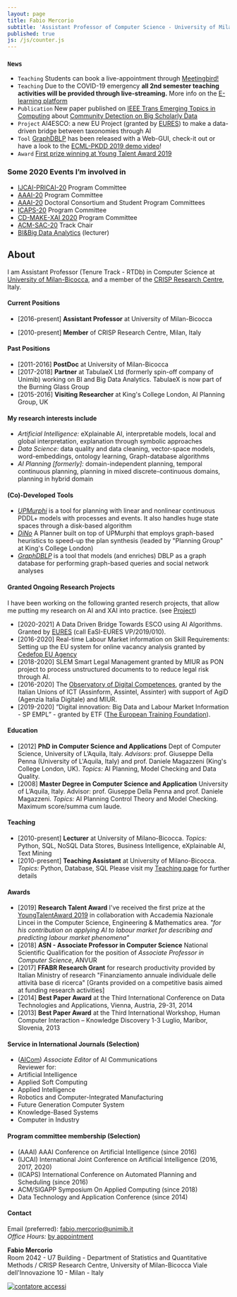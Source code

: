 ```yaml
---
layout: page
title: Fabio Mercorio
subtitle: 'Assistant Professor of Computer Science - University of Milano-Bicocca, Italy'
published: true
js: /js/counter.js
---
```

### ``News``
-  ``Teaching`` Students can book a live-appointment through [Meetingbird!](https://www.meetingbird.com/l/mercorio/LiveMercorio)
- ``Teaching`` Due to the COVID-19 emergency **all 2nd semester teaching activities will be provided through live-streaming.** More info on the [E-learning platform](https://elearning.unimib.it/)
- ``Publication`` New paper published on [IEEE Trans Emerging Topics in Computing](https://www.computer.org/csdl/journal/ec) about [Community Detection on Big Scholarly Data](https://ieeexplore.ieee.org/document/8903467)
- ``Project`` AI4ESCO: a new EU Project (granted by [EURES](https://ec.europa.eu/social/main.jsp?catId=629&langId=en&callId=552&furtherCalls=yes)) to make a data-driven bridge between taxonomies through AI 
- ``Tool`` [GraphDBLP](https://github.com/fabiomercorio/GraphDBLP) has been released with a Web-GUI, check-it out or have a look to the [ECML-PKDD 2019 demo video](https://www.youtube.com/watch?v=eoDX-782Z8M&feature=youtu.be)!
- ``Award`` [First prize winning at Young Talent Award 2019](https://www.unimib.it/news/premio-giovani-talenti-ecco-vincitori-delledizione-2019)


### Some 2020 Events I’m involved in
- [IJCAI-PRICAI-20](https://ijcai20.org/) Program Committee
- [AAAI-20](https://aaai.org/Conferences/AAAI-20/) Program Committee
- [AAAI-20](https://aaai.org/Conferences/AAAI-20/) Doctoral Consortium and Student Program Committees
- [ICAPS-20](https://icaps20.icaps-conference.org/) Program Committee
- [CD-MAKE-XAI 2020](https://cd-make.net/make-explainable-ai/) Program Committee
- [ACM-SAC-20](https://www.sigapp.org/sac/sac2020/)  Track Chair
- [BI&Big Data Analytics](http://www.bimasterbicocca.it/) (lecturer)

## About
I am Assistant Professor (Tenure Track - RTDb) in Computer Science at [University of Milan-Bicocca](https://www.unimib.it/), and a member of the [CRISP Research Centre](https://www.crisp-org.it/), Italy.

#### Current Positions
- [2016-present] **Assistant Professor**  at University of Milan-Bicocca
+ [2010-present] **Member** of CRISP Research Centre, Milan, Italy

####  Past Positions
- [2011-2016] **PostDoc** at University of Milan-Bicocca
- [2017-2018] **Partner** at TabulaeX Ltd (formerly spin-off company of Unimib) working on BI and Big Data Analytics. TabulaeX is now part of the Burning Glass Group
- [2015-2016] **Visiting Researcher** at King's College London, AI Planning Group, UK


#### My research interests include
- *Artificial Intelligence:* eXplainable AI, interpretable models, local and global interpretation, explanation through symbolic approaches
- *Data Science:* data quality and data cleaning, vector-space models, word-embeddings, ontology learning, Graph-database algorithms 
- *AI Planning [formerly]:* domain-independent planning, temporal continuous planning, planning in mixed discrete-continuous domains, planning in hybrid domain

#### (Co)-Developed Tools
- [*UPMurphi*](https://github.com/fabiomercorio/UPMurphi) is a tool for  planning with linear and nonlinear continuous PDDL+ models with processes and events. It also handles huge state spaces through a disk-based algorithm
- [*DiNo*](https://github.com/KCL-Planning/DiNo) A Planner built on top of UPMurphi that employs graph-based heuristics to speed-up the plan synthesis (leaded by "Planning Group" at King's College London)
- [*GraphDBLP*](https://github.com/fabiomercorio/GraphDBLP) is a tool that models (and enriches) DBLP as a graph database for performing graph-based queries and social network analyses

#### Granted Ongoing Research Projects
I have been working on the following granted reserch projects, that allow me putting my research on AI and XAI into practice. (see [Project](https://fabiomercorio.github.io/projects/))  
- [2020-2021] A Data Driven Bridge Towards ESCO using AI Algorithms. Granted by [EURES](https://ec.europa.eu/eures/public/it/homepage) (call EaSI-EURES VP/2019/010).
- [2016-2020] Real-time Labour Market information on Skill Requirements: Setting up the EU system for online vacancy analysis granted by [Cedefop EU Agency](https://www.cedefop.europa.eu/it/about-cedefop/public-procurement/real-time-labour-market-information-skill-requirements-setting-eu)
- [2018-2020] SLEM Smart Legal Management granted by MIUR as PON project to process unstructured documents to to reduce legal risk through AI.
- [2016-2020] The [Observatory of Digital Competences](http://competenzedigitali.org/), granted by  the Italian Unions of ICT  (Assinform, Assintel, Assinter) with support of AgiD (Agenzia Italia Digitale) and MIUR. 
- [2019-2020] ”Digital  innovation:   Big  Data  and  Labour  Market  Information  -  SP  EMPL”  -  granted by ETF ([The European  Training  Foundation](https://www.etf.europa.eu/)). 

####  Education
- [2012] **PhD in Computer Science and Applications** Dept of Computer Science, University of L’Aquila, Italy. *Advisors*: prof. Giuseppe Della Penna (University of L'Aquila, Italy) and prof. Daniele Magazzeni (King's College London, UK). *Topics:* AI Planning, Model Checking and Data Quality.
- [2008] **Master Degree in Computer Science and Application** University of L’Aquila, Italy. Advisor: prof. Giuseppe Della Penna and prof. Daniele Magazzeni. *Topics:* AI Planning Control Theory and Model Checking. Maximum score/summa cum laude.

#### Teaching
- [2010-present] **Lecturer** at University of Milano-Bicocca. *Topics:* Python, SQL, NoSQL Data Stores, Business Intelligence, eXplainable AI, Text Mining
- [2010-present] **Teaching Assistant** at University of Milano-Bicocca. *Topics:* Python, Database, SQL
Please visit my [Teaching page](https://fabiomercorio.github.io/teaching/) for further details

#### Awards
- [2019]  **Research Talent Award** I've received the first prize at the [YoungTalentAward 2019](https://www.unimib.it/ricerca/finanziamenti/finanziamenti-ateneo/premio-giovani-talenti) in collaboration with Accademia Nazionale Lincei in the Computer Science, Engineering & Mathematics area. _"for his contribution on applying AI to labour market for describing and predicting labour market phenomena"_
- [2018]  **ASN - Associate Professor in Computer Science** National Scientific Qualification for the position of *Associate Professor in Computer Science*, ANVUR
- [2017]  **FFABR Research Grant** for research productivity provided by Italian Ministry of research "Finanziamento annuale individuale delle attività base di ricerca" [Grants provided on a competitive basis aimed at funding research activities]
- [2014] **Best Paper Award** at the Third International Conference on Data Technologies and Applications, Vienna, Austria, 29-31, 2014
- [2013] **Best Paper Award** at the Third International Workshop, Human Computer Interaction – Knowledge Discovery 1-3 Luglio, Maribor, Slovenia, 2013

#### Service in International Journals (Selection)
- ([AICom](https://www.aicommunications.eu/)) *Associate Editor* of AI Communications   
Reviewer for:
- Artificial Intelligence
- Applied Soft Computing
- Applied Intelligence
- Robotics and Computer-Integrated Manufacturing
- Future Generation Computer System
- Knowledge-Based Systems
- Computer in Industry

#### Program committee membership (Selection)
- (AAAI) AAAI Conference on Artificial Intelligence (since 2016) 
- (IJCAI) International Joint Conference on Artificial Intelligence (2016, 2017, 2020)
- (ICAPS) International Conference on Automated Planning and Scheduling (since 2016)
- ACM/SIGAPP Symposium On Applied Computing (since 2018)
- Data Technology and Application  Conference (since 2014)

#### Contact
Email (preferred): [fabio.mercorio@unimib.it](mailto:fabio.mercorio@unimib.it)  
*Office Hours:* [by appointment](https://www.meetingbird.com/l/mercorio/LiveMercorio)

**Fabio Mercorio**  
Room 2042 - U7 Building - Department of Statistics and Quantitative Methods / CRISP Research Centre, University of Milan-Bicocca
Viale dell'Innovazione 10 - Milan - Italy


<!-- Histats.com  START  (aync)-->
<script type="text/javascript">var _Hasync= _Hasync|| [];
_Hasync.push(['Histats.start', '1,746089,4,0,0,0,00000000']);
_Hasync.push(['Histats.fasi', '1']);
_Hasync.push(['Histats.track_hits', '']);
(function() {
var hs = document.createElement('script'); hs.type = 'text/javascript'; hs.async = true;
hs.src = ('//s10.histats.com/js15_as.js');
(document.getElementsByTagName('head')[0] || document.getElementsByTagName('body')[0]).appendChild(hs);
})();</script>
<noscript><a href="/" target="_blank"><img  src="//sstatic1.histats.com/0.gif?746089&101" alt="contatore accessi" border="0"></a></noscript>
<!-- Histats.com  END  -->
